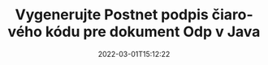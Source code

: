 ---
############################# Static ############################
layout: "auto-gen-signature"
date: 2022-03-01T15:12:22
draft: false
operation: Sign
signaturetype: Barcode
codetype: Postnet
fileformat: Odp
productName: Java
lang: sk
productCode: java
otherformats: pdf doc docx docm dot dotm dotx odt ott rtf xls xlsx xlsm xlsb csv ods ots xltx xltm ppt pptx pps ppsx odp otp potx potm pptm ppsm png jpg bmp gif tiff svg webp wmf
breadcrumb: Put  Barcode signature on Odp for Java

############################# Head ############################
head_title: "eSign Odp dokument s Postnet čiarovým kódom v Java"
head_description: "Vytvorte podpis čiarového kódu Postnet a vložte ho do dokumentu Odp s Java pomocou niekoľkých riadkov kódu. Na podpisovanie rôznych formátov súborov použite rozhranie GroupDocs Document Signature API."

############################# Header ############################
title: "Vygenerujte Postnet podpis čiarového kódu pre dokument Odp v Java"
description: "ePodpíšte svoje obchodné dokumenty vo formáte Odp pomocou čiarového kódu Postnet. Vygenerujte podpis čiarového kódu rýchlo a jednoducho pomocou niekoľkých riadkov kódu na nastavenie možností podpisovania."
bg_image: "https://cms.admin.containerize.com/templates/aspose/App_Themes/V3/images/bg/header1.png"
bg_overlay: false
button:
    enable: true

############################# SubMenu ############################
submenu:
    enable: true

    left:
        img_alt: "GroupDocs.Signature for Java"
        image: "https://cms.admin.containerize.com/templates/groupdocs/images/product-logos/90x90-noborder/groupdocs-signature-java.png"
        product: "GroupDocs.Signature"
        platform: "Java"



############################# About ############################
about:
    enable: true
    title: "O rozhraní API podpisov čiarových kódov GroupDocs.Signature for Java."
    content: |
        [GroupDocs.Signature for Java](https://products.groupdocs.com/signature/java/) je rýchle a jednoduché rozhranie API na správu elektronického podpisovania digitálnych dokumentov pomocou typov čiarových kódov, ako sú UPCA, UPCE, EAN13, EAN14, Code39, Code39Extended, Code128, Codabar, Postnet, ISBN , ITF14 a mnoho ďalších. Zákazníci môžu jednoducho vytvárať čiarové kódy poskytujúce požadovaný text a vkladať ich do PDF, dokumentov Microsoft Office Words, zošitov Microsoft Office Excel, prezentácií MS PowerPoint, súborov Adobe Photoshop a rôznych obrazových formátov. Čiarové kódy umiestnené v dokumentoch je možné aktualizovať, vyhľadávať, overovať, mazať alebo prezerať. Okrem toho je podporované prispôsobenie čiarových kódov.
    

############################# Steps ############################
steps:
    enable: true
    title_left: "Kroky na podpísanie Odp pomocou Barcode v Java"
    content_left: |
        [GroupDocs.Signature for Java](https://products.groupdocs.com/signature/java/) poskytuje možnosť rýchlo a jednoducho podpisovať dokumenty Odp pomocou podpisov Barcode.
        
        * Vytvorte inštanciu triedy Signature poskytujúcej súbor Odp, ktorý sa má podpisovať ako cesta alebo prúd pamäte
        * Instanciujte triedu SignOptions a nastavte všetky požadované údaje.
        * Vyvolajte metódu Signature.Sign() odovzdajúc výstupný súbor Odp alebo prúd pamäte

    title_right: " Požiadavky na systém"
    content_right: |
        GroupDocs.Signature for Java sú podporované na všetkých hlavných platformách a operačných systémoch. Pred spustením nižšie uvedeného kódu sa uistite, že máte vo svojom systéme nainštalované nasledujúce predpoklady.

        * Operačné systémy: Microsoft Windows, Linux, MacOS
        * Vývojové prostredia: NetBeans, Intellij IDEA, Eclipse, etc.
        * Java runtime: J2SE 6.0 and above
        * Získajte najnovší GroupDocs.Signature for Java od [Maven](https://repository.groupdocs.com/webapp/#/artifacts/browse/tree/General/repo/com/groupdocs/groupdocs-signature)
         
    code: |
        ```java    
                
        // Set up input Odp file
        String filePath = "input.odp";
        // Set up output file
        String outputFilePath = "output.odp";

        // Instantiate Signature for input file
        Signature signature = new Signature(filePath);

        // create barcode option with predefined barcode text
        BarcodeSignOptions options = new BarcodeSignOptions("John Smith");

        // setup Barcode encoding type
        options.setEncodeType(BarcodeTypes.Postnet);

        // set signature position
        options.setLeft(50);
        options.setTop(50);
        options.setWidth(200);
        options.setHeight(50);

        // sign Odp document
        SignResult result = signature.sign(outputFilePath, options);

        ```

############################# Demos ############################
demos:
    enable: true
    title: "Podpisovanie dokumentov Odp pomocou živej ukážky Barcode"
    content: |
       Podpíšte súbor Odp pomocou rôznych podpisov práve teraz na webovej lokalite [GroupDocs.Signature App](https://products.groupdocs.app/signature/family). Bezplatné online demo na vás čaká.

        
############################# About Formats ############################
about_formats:
    enable: true
    format:
        # format loop
        - icon: "fas fa-barcode"
          title: "About Postnet Barcode"
          content: |
            POSTNET (Postal Numeric Encoding Technique) je symbol čiarového kódu, ktorý používa poštová služba Spojených štátov amerických na pomoc pri smerovaní pošty.
          characterset: |
             Číslice (0-9).
          textcapacity: |
             Až 11 znakov.
          image: |
             iVBORw0KGgoAAAANSUhEUgAAACcAAAAjCAYAAAAXMhMjAAAAAXNSR0IArs4c6QAAAARnQU1BAACxjwv8YQUAAAAJcEhZcwAADsMAAA7DAcdvqGQAAACeSURBVFhH7c7BCkMxEELR/P9Pp1LoRrCXpi4Cbw5kIRKZtS82x52a407Ncae+HrfWer8Pyr+i/3NcQv/nuIT+z3EJ/X/Ocf9mlxuhsXZ2uREaa2eXG6Gxdna5ERprZ5cbobF2drkRGmtnlxuhsXZ2uREaa2eXG6Gxdna5ERprZ5cbobF2drkRGmtnlxuhsXZ2ubnAHHdqjjt18XF7vwDevzbHqsQWPwAAAABJRU5ErkJggg==

          link: ""

############################# More Formats ############################
more_formats:
    enable: true
    title: "Ďalšie podporované podpisy Barcode pre Java"
    content: |
        "Odp môžete podpísať aj inými typmi podpisov. Pozrite si zoznam nižšie."
    format: 
        
       
back_to_top:
    enable: true
---